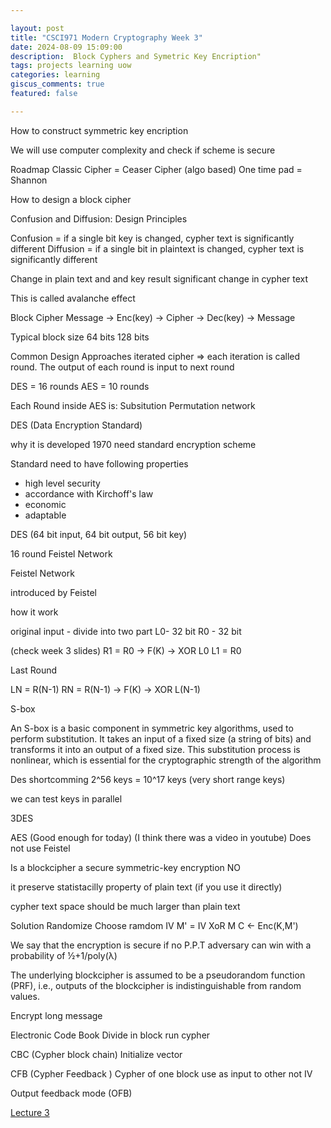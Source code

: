 ```yaml
---

layout: post  
title: "CSCI971 Modern Cryptography Week 3"  
date: 2024-08-09 15:09:00  
description:  Block Cyphers and Symetric Key Encription"  
tags: projects learning uow
categories: learning  
giscus_comments: true  
featured: false  

---
```



How to construct symmetric key encription

We will use computer complexity and check if scheme is secure

Roadmap
Classic Cipher = Ceaser Cipher (algo based)
One time pad = Shannon

How to design a block cipher

Confusion and Diffusion: Design Principles

Confusion = if a single bit key is changed, cypher text is significantly different
Diffusion = if a single bit in plaintext is changed, cypher text is significantly different

Change in plain text and and key result significant change in cypher text


This is called avalanche effect

Block Cipher
Message -> Enc(key) -> Cipher -> Dec(key) -> Message

Typical block size 64 bits 128 bits

Common Design Approaches
iterated cipher => each iteration is called round. The output of each round is input to next round


DES = 16 rounds AES = 10 rounds

Each Round inside AES is: Subsitution Permutation network

DES (Data Encryption Standard)

why it is developed
1970 need standard encryption scheme

Standard need to have following properties

- high level security
- accordance with Kirchoff's law
- economic
- adaptable



DES (64 bit input, 64 bit output, 56 bit key)

16 round Feistel Network

Feistel Network

introduced by Feistel


how it work

original input - divide into two part
L0- 32 bit
R0 - 32 bit

(check week 3 slides)
R1 = R0 -> F(K) -> XOR L0
L1 = R0


Last Round

LN = R(N-1)
RN = R(N-1) -> F(K) -> XOR L(N-1)

S-box

An S-box is a basic component in symmetric key algorithms, used to perform substitution. It takes an input of a fixed size (a string of bits) and transforms it into an output of a fixed size. This substitution process is nonlinear, which is essential for the cryptographic strength of the algorithm

Des shortcomming 
2^56 keys = 10^17 keys (very short range keys)

we can test keys in parallel 

3DES


AES (Good enough for today)
(I think there was a video in youtube)
Does not use Feistel

Is a blockcipher a secure symmetric-key encryption
NO

it preserve statistacilly property of plain text (if you use it directly)

cypher text space should be much larger than plain text

Solution
Randomize
Choose ramdom IV
M' = IV XoR M
C <- Enc(K,M')


We say that the encryption is secure if no P.P.T adversary can win with a probability of 
½+1/poly(λ)

The underlying blockcipher is assumed to be a 
pseudorandom function (PRF), i.e., outputs of the 
blockcipher is indistinguishable from random values.


Encrypt long message



Electronic Code Book
Divide in block run cypher


CBC (Cypher block chain)
Initialize vector

CFB (Cypher Feedback )
Cypher of one block use as input to other not IV

Output feedback mode (OFB)



[Lecture 3](/assets/pdf/crypto/3.%20CSCI471971%20Symmetric-key%20Encryption.pdf)